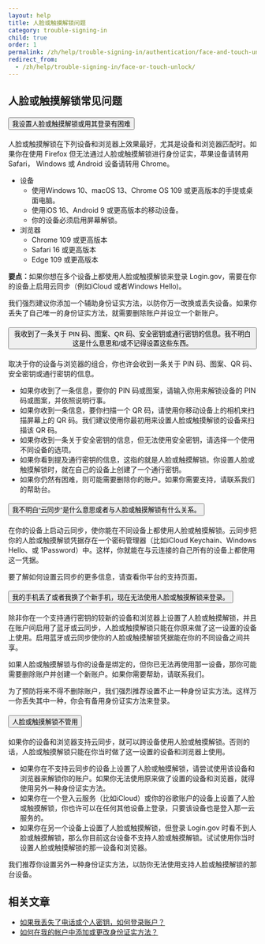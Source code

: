 ```yaml
---
layout: help
title: 人脸或触摸解锁问题
category: trouble-signing-in
child: true
order: 1
permalink: /zh/help/trouble-signing-in/authentication/face-and-touch-unlock/
redirect_from:
  - /zh/help/trouble-signing-in/face-or-touch-unlock/
---
```


## 人脸或触摸解锁常见问题

<div class="usa-accordion usa-accordion--bordered margin-y-4">
  <h4 class="usa-accordion__heading">
    <button
      type="button"
      class="usa-accordion__button"
      aria-expanded="true"
      aria-controls="b-a1"
    >
      我设置人脸或触摸解锁或用其登录有困难
    </button>
  </h4>
  <div id="b-a1" class="usa-accordion__content usa-prose">
    <p>人脸或触摸解锁在下列设备和浏览器上效果最好，尤其是设备和浏览器匹配时。如果你在使用 Firefox 但无法通过人脸或触摸解锁进行身份证实，苹果设备请转用 Safari， Windows 或 Android 设备请转用 Chrome。</p>
    <ul>
      <li>
        设备
        <ul>
          <li>使用Windows 10、macOS 13、Chrome OS 109 或更高版本的手提或桌面电脑。</li>
          <li>使用iOS 16、Android 9 或更高版本的移动设备。</li>
          <li>你的设备必须启用屏幕解锁。</li>
        </ul>
      </li>
      <li>
        浏览器
        <ul>
          <li>Chrome 109 或更高版本</li>
          <li>Safari 16 或更高版本</li>
          <li>Edge 109 或更高版本</li>
        </ul>
      </li>
    </ul>
    <p><b>要点：</b>如果你想在多个设备上都使用人脸或触摸解锁来登录 Login.gov，需要在你的设备上启用云同步（例如iCloud 或者Windows Hello)。</p>
    <p>我们强烈建议你添加一个辅助身份证实方法，以防你万一改换或丢失设备。如果你丢失了自己唯一的身份证实方法，就需要删除账户并设立一个新账户。</p>
  </div>
</div>

<div class="usa-accordion usa-accordion--bordered margin-y-4">
  <h4 class="usa-accordion__heading">
    <button
      type="button"
      class="usa-accordion__button"
      aria-expanded="true"
      aria-controls="b-a2"
    >
      我收到了一条关于 PIN 码、图案、QR 码、安全密钥或通行密钥的信息。我不明白这是什么意思和/或不记得设置这些东西。
    </button>
  </h4>
  <div id="b-a2" class="usa-accordion__content usa-prose">
    <p>取决于你的设备与浏览器的组合，你也许会收到一条关于 PIN 码、图案、QR 码、安全密钥或通行密钥的信息。</p>
    <ul>
      <li>如果你收到了一条信息，要你的 PIN 码或图案，请输入你用来解锁设备的 PIN 码或图案，并依照说明行事。</li>
      <li>如果你收到一条信息，要你扫描一个 QR 码，请使用你移动设备上的相机来扫描屏幕上的 QR 码。我们建议使用你最初用来设置人脸或触摸解锁的设备来扫描该 QR 码。</li>
      <li>如果你收到一条关于安全密钥的信息，但无法使用安全密钥，请选择一个使用不同设备的选项。</li>
      <li>如果你看到提及通行密钥的信息，这指的就是人脸或触摸解锁。你设置人脸或触摸解锁时，就在自己的设备上创建了一个通行密钥。</li>
      <li>如果你仍然有困难，则可能需要删除你的账户。如果你需要支持，请联系我们的帮助台。</li>
    </ul>
  </div>
</div>

<div class="usa-accordion usa-accordion--bordered margin-y-4">
  <h4 class="usa-accordion__heading">
    <button
      type="button"
      class="usa-accordion__button"
      aria-expanded="true"
      aria-controls="b-a3"
    >
      我不明白“云同步”是什么意思或者与人脸或触摸解锁有什么关系。
    </button>
  </h4>
  <div id="b-a3" class="usa-accordion__content usa-prose">
    <p>在你的设备上启动云同步，使你能在不同设备上都使用人脸或触摸解锁。云同步把你的人脸或触摸解锁凭据存在一个密码管理器（比如iCloud Keychain、Windows Hello、或 1Password）中。这样，你就能在与云连接的自己所有的设备上都使用这一凭据。</p>
    <p>要了解如何设置云同步的更多信息，请查看你平台的支持页面。</p>
  </div>
</div>

<div class="usa-accordion usa-accordion--bordered margin-y-4">
  <h4 class="usa-accordion__heading">
    <button
      type="button"
      class="usa-accordion__button"
      aria-expanded="true"
      aria-controls="b-a4"
    >
      我的手机丢了或者我换了个新手机，现在无法使用人脸或触摸解锁来登录。
    </button>
  </h4>
  <div id="b-a4" class="usa-accordion__content usa-prose">
    <p>除非你在一个支持通行密钥的较新的设备和浏览器上设置了人脸或触摸解锁，并且在账户间启用了蓝牙或云同步，人脸或触摸解锁只能在你原来做了这一设置的设备上使用。启用蓝牙或云同步使你的人脸或触摸解锁凭据能在你的不同设备之间共享。</p>
    <p>如果人脸或触摸解锁与你的设备是绑定的，但你已无法再使用那一设备，那你可能需要删除账户并创建一个新账户。如果你需要帮助，请联系我们。</p>
    <p>为了预防将来不得不删除账户，我们强烈推荐设置不止一种身份证实方法。这样万一你丢失其中一种，你会有备用身份证实方法来登录。</p>
  </div>
</div>

<div class="usa-accordion usa-accordion--bordered margin-y-4">
  <h4 class="usa-accordion__heading">
    <button
      type="button"
      class="usa-accordion__button"
      aria-expanded="true"
      aria-controls="b-a5"
    >
      人脸或触摸解锁不管用
    </button>
  </h4>
  <div id="b-a5" class="usa-accordion__content usa-prose">
    <p>如果你的设备和浏览器支持云同步，就可以跨设备使用人脸或触摸解锁。否则的话，人脸或触摸解锁只能在你当时做了这一设置的设备和浏览器上使用。</p>
    <ul>
      <li>
        如果你在不支持云同步的设备上设置了人脸或触摸解锁，请尝试使用该设备和浏览器来解锁你的账户。如果你无法使用原来做了设置的设备和浏览器，就得使用另外一种身份证实方法。
      </li>
      <li>
        如果你在一个登入云服务（比如iCloud）或你的谷歌账户的设备上设置了人脸或触摸解锁，你也许可以在任何其他设备上登录，只要该设备也是登入那一云服务的。
      </li>
      <li>
        如果你在另一个设备上设置了人脸或触摸解锁，但登录 Login.gov 时看不到人脸或触摸解锁，那么你目前这台设备不支持人脸或触摸解锁。试试使用你当时设置人脸或触摸解锁的那一设备和浏览器。
      </li>
    </ul>
    <p>
      我们推荐你设置另外一种身份证实方法，以防你无法使用支持人脸或触摸解锁的那台设备。
    </p>
  </div>
</div>

## 相关文章

* [如果我丢失了电话或个人密钥，如何登录账户？](/zh/help/trouble-signing-in/how-to-sign-in/)
* [如何在我的帐户中添加或更改身份证实方法？](/zh/help/manage-your-account/add-or-change-your-authentication-method/)
